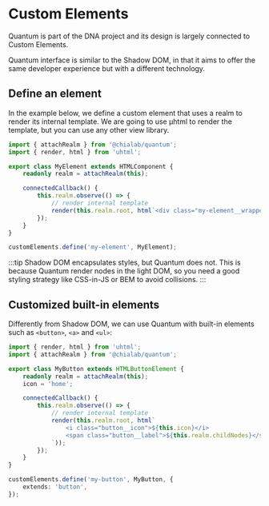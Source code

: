 # Custom Elements

Quantum is part of the DNA project and its design is largely connected to Custom Elements.

Quantum interface is similar to the Shadow DOM, in that it aims to offer the same developer experience but with a different technology.

## Define an element

In the example below, we define a custom element that uses a realm to render its internal template. We are going to use µhtml to render the template, but you can use any other view library.

```ts
import { attachRealm } from '@chialab/quantum';
import { render, html } from 'uhtml';

export class MyElement extends HTMLComponent {
    readonly realm = attachRealm(this);

    connectedCallback() {
        this.realm.observe(() => {
            // render internal template
            render(this.realm.root, html`<div class="my-element__wrapper"> ${this.realm.childNodes} </div>`);
        });
    }
}

customElements.define('my-element', MyElement);
```

:::tip
Shadow DOM encapsulates styles, but Quantum does not. This is because Quantum render nodes in the light DOM, so you need a good styling strategy like CSS-in-JS or BEM to avoid collisions.
:::

## Customized built-in elements

Differently from Shadow DOM, we can use Quantum with built-in elements such as `<button>`, `<a>` and `<ul>`:

```ts
import { render, html } from 'uhtml';
import { attachRealm } from '@chialab/quantum';

export class MyButton extends HTMLButtonElement {
    readonly realm = attachRealm(this);
    icon = 'home';

    connectedCallback() {
        this.realm.observe(() => {
            // render internal template
            render(this.realm.root, html`
                <i class="button__icon">${this.icon}</i>
                <span class="button__label">${this.realm.childNodes}</span>
            `));
        });
    }
}

customElements.define('my-button', MyButton, {
    extends: 'button',
});

```
